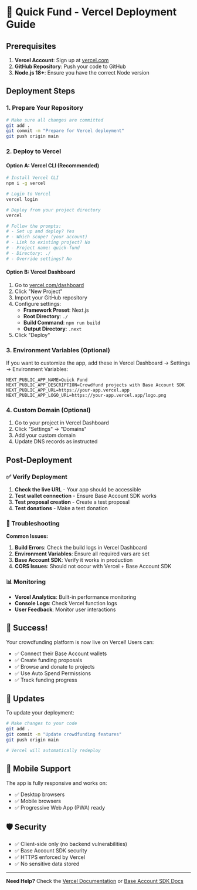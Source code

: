 # 🚀 Quick Fund - Vercel Deployment Guide

## Prerequisites

1. **Vercel Account**: Sign up at [vercel.com](https://vercel.com)
2. **GitHub Repository**: Push your code to GitHub
3. **Node.js 18+**: Ensure you have the correct Node version

## Deployment Steps

### 1. Prepare Your Repository

```bash
# Make sure all changes are committed
git add .
git commit -m "Prepare for Vercel deployment"
git push origin main
```

### 2. Deploy to Vercel

#### Option A: Vercel CLI (Recommended)
```bash
# Install Vercel CLI
npm i -g vercel

# Login to Vercel
vercel login

# Deploy from your project directory
vercel

# Follow the prompts:
# - Set up and deploy? Yes
# - Which scope? (your account)
# - Link to existing project? No
# - Project name: quick-fund
# - Directory: ./
# - Override settings? No
```

#### Option B: Vercel Dashboard
1. Go to [vercel.com/dashboard](https://vercel.com/dashboard)
2. Click "New Project"
3. Import your GitHub repository
4. Configure settings:
   - **Framework Preset**: Next.js
   - **Root Directory**: `./`
   - **Build Command**: `npm run build`
   - **Output Directory**: `.next`
5. Click "Deploy"

### 3. Environment Variables (Optional)

If you want to customize the app, add these in Vercel Dashboard → Settings → Environment Variables:

```
NEXT_PUBLIC_APP_NAME=Quick Fund
NEXT_PUBLIC_APP_DESCRIPTION=Crowdfund projects with Base Account SDK
NEXT_PUBLIC_APP_URL=https://your-app.vercel.app
NEXT_PUBLIC_APP_LOGO_URL=https://your-app.vercel.app/logo.png
```

### 4. Custom Domain (Optional)

1. Go to your project in Vercel Dashboard
2. Click "Settings" → "Domains"
3. Add your custom domain
4. Update DNS records as instructed

## Post-Deployment

### ✅ Verify Deployment

1. **Check the live URL** - Your app should be accessible
2. **Test wallet connection** - Ensure Base Account SDK works
3. **Test proposal creation** - Create a test proposal
4. **Test donations** - Make a test donation

### 🔧 Troubleshooting

**Common Issues:**

1. **Build Errors**: Check the build logs in Vercel Dashboard
2. **Environment Variables**: Ensure all required vars are set
3. **Base Account SDK**: Verify it works in production
4. **CORS Issues**: Should not occur with Vercel + Base Account SDK

### 📊 Monitoring

- **Vercel Analytics**: Built-in performance monitoring
- **Console Logs**: Check Vercel function logs
- **User Feedback**: Monitor user interactions

## 🎉 Success!

Your crowdfunding platform is now live on Vercel! Users can:

- ✅ Connect their Base Account wallets
- ✅ Create funding proposals
- ✅ Browse and donate to projects
- ✅ Use Auto Spend Permissions
- ✅ Track funding progress

## 🔄 Updates

To update your deployment:

```bash
# Make changes to your code
git add .
git commit -m "Update crowdfunding features"
git push origin main

# Vercel will automatically redeploy
```

## 📱 Mobile Support

The app is fully responsive and works on:
- ✅ Desktop browsers
- ✅ Mobile browsers
- ✅ Progressive Web App (PWA) ready

## 🛡️ Security

- ✅ Client-side only (no backend vulnerabilities)
- ✅ Base Account SDK security
- ✅ HTTPS enforced by Vercel
- ✅ No sensitive data stored

---

**Need Help?** Check the [Vercel Documentation](https://vercel.com/docs) or [Base Account SDK Docs](https://docs.base.org/base-account/)
